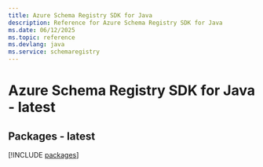 ```yaml
---
title: Azure Schema Registry SDK for Java
description: Reference for Azure Schema Registry SDK for Java
ms.date: 06/12/2025
ms.topic: reference
ms.devlang: java
ms.service: schemaregistry
---
```

# Azure Schema Registry SDK for Java - latest
## Packages - latest
[!INCLUDE [packages](schema-registry-index.md)]